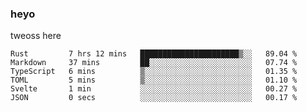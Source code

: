 ### heyo
tweoss here

<!--START_SECTION:waka-->

```text
Rust         7 hrs 12 mins   ██████████████████████▒░░   89.04 %
Markdown     37 mins         ██░░░░░░░░░░░░░░░░░░░░░░░   07.74 %
TypeScript   6 mins          ▒░░░░░░░░░░░░░░░░░░░░░░░░   01.35 %
TOML         5 mins          ▒░░░░░░░░░░░░░░░░░░░░░░░░   01.10 %
Svelte       1 min           ░░░░░░░░░░░░░░░░░░░░░░░░░   00.27 %
JSON         0 secs          ░░░░░░░░░░░░░░░░░░░░░░░░░   00.17 %
```

<!--END_SECTION:waka-->

<!--
**Tweoss/tweoss** is a ✨ _special_ ✨ repository because its `README.md` (this file) appears on your GitHub profile.

Here are some ideas to get you started:

- 🔭 I’m currently working on ...
- 🌱 I’m currently learning ...
- 👯 I’m looking to collaborate on ...
- 🤔 I’m looking for help with ...
- 💬 Ask me about ...
- 📫 How to reach me: ...
- 😄 Pronouns: ...
- ⚡ Fun fact: ...
-->
